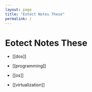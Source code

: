 ```yaml
---
layout: page
title: "Eotect Notes These"
permalink: /
---
```


# Eotect Notes These

- [[dos]]

- [[programming]]

- [[os]]

- [[virtualization]]


